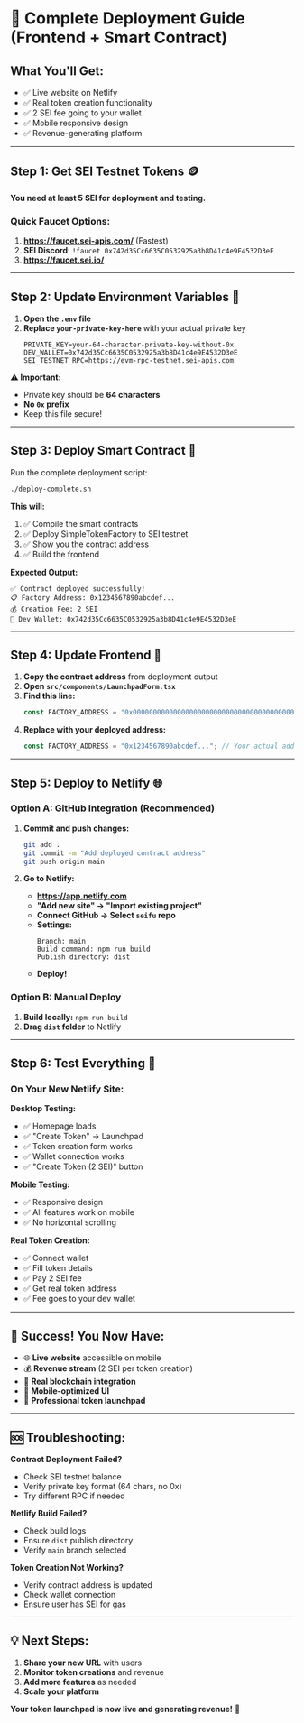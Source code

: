 # 🚀 Complete Deployment Guide (Frontend + Smart Contract)

## **What You'll Get:**
- ✅ Live website on Netlify
- ✅ Real token creation functionality  
- ✅ 2 SEI fee going to your wallet
- ✅ Mobile responsive design
- ✅ Revenue-generating platform

---

## **Step 1: Get SEI Testnet Tokens** 🪙

**You need at least 5 SEI for deployment and testing.**

### **Quick Faucet Options:**
1. **https://faucet.sei-apis.com/** (Fastest)
2. **SEI Discord**: `!faucet 0x742d35Cc6635C0532925a3b8D41c4e9E4532D3eE`
3. **https://faucet.sei.io/**

---

## **Step 2: Update Environment Variables** 🔧

1. **Open the `.env` file**
2. **Replace `your-private-key-here`** with your actual private key
   ```env
   PRIVATE_KEY=your-64-character-private-key-without-0x
   DEV_WALLET=0x742d35Cc6635C0532925a3b8D41c4e9E4532D3eE
   SEI_TESTNET_RPC=https://evm-rpc-testnet.sei-apis.com
   ```

**⚠️ Important:** 
- Private key should be **64 characters** 
- **No `0x` prefix**
- Keep this file secure!

---

## **Step 3: Deploy Smart Contract** 🔨

Run the complete deployment script:

```bash
./deploy-complete.sh
```

**This will:**
1. ✅ Compile the smart contracts
2. ✅ Deploy SimpleTokenFactory to SEI testnet
3. ✅ Show you the contract address
4. ✅ Build the frontend

**Expected Output:**
```
✅ Contract deployed successfully!
📋 Factory Address: 0x1234567890abcdef...
💰 Creation Fee: 2 SEI
👤 Dev Wallet: 0x742d35Cc6635C0532925a3b8D41c4e9E4532D3eE
```

---

## **Step 4: Update Frontend** 🎯

1. **Copy the contract address** from deployment output
2. **Open `src/components/LaunchpadForm.tsx`**
3. **Find this line:**
   ```typescript
   const FACTORY_ADDRESS = "0x0000000000000000000000000000000000000000";
   ```
4. **Replace with your deployed address:**
   ```typescript
   const FACTORY_ADDRESS = "0x1234567890abcdef..."; // Your actual address
   ```

---

## **Step 5: Deploy to Netlify** 🌐

### **Option A: GitHub Integration (Recommended)**
1. **Commit and push changes:**
   ```bash
   git add .
   git commit -m "Add deployed contract address"
   git push origin main
   ```

2. **Go to Netlify:**
   - **https://app.netlify.com**
   - **"Add new site" → "Import existing project"**
   - **Connect GitHub → Select `seifu` repo**
   - **Settings:**
     ```
     Branch: main
     Build command: npm run build
     Publish directory: dist
     ```
   - **Deploy!**

### **Option B: Manual Deploy**
1. **Build locally:** `npm run build`
2. **Drag `dist` folder** to Netlify

---

## **Step 6: Test Everything** 🧪

### **On Your New Netlify Site:**

**Desktop Testing:**
- ✅ Homepage loads
- ✅ "Create Token" → Launchpad
- ✅ Token creation form works
- ✅ Wallet connection works
- ✅ "Create Token (2 SEI)" button

**Mobile Testing:**
- ✅ Responsive design
- ✅ All features work on mobile
- ✅ No horizontal scrolling

**Real Token Creation:**
- ✅ Connect wallet
- ✅ Fill token details
- ✅ Pay 2 SEI fee
- ✅ Get real token address
- ✅ Fee goes to your dev wallet

---

## **🎉 Success! You Now Have:**

- 🌐 **Live website** accessible on mobile
- 💰 **Revenue stream** (2 SEI per token creation)
- 🔗 **Real blockchain integration**
- 📱 **Mobile-optimized UI**
- 🚀 **Professional token launchpad**

---

## **🆘 Troubleshooting:**

**Contract Deployment Failed?**
- Check SEI testnet balance
- Verify private key format (64 chars, no 0x)
- Try different RPC if needed

**Netlify Build Failed?**
- Check build logs
- Ensure `dist` publish directory
- Verify `main` branch selected

**Token Creation Not Working?**
- Verify contract address is updated
- Check wallet connection
- Ensure user has SEI for gas

---

## **💡 Next Steps:**

1. **Share your new URL** with users
2. **Monitor token creations** and revenue
3. **Add more features** as needed
4. **Scale your platform**

**Your token launchpad is now live and generating revenue!** 🎊